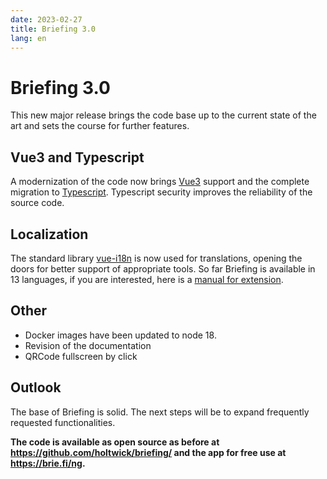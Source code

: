 ```yaml
---
date: 2023-02-27
title: Briefing 3.0
lang: en
---
```


# Briefing 3.0

This new major release brings the code base up to the current state of the art and sets the course for further features.

## Vue3 and Typescript

A modernization of the code now brings [Vue3](https://vuejs.org/) support and the complete migration to [Typescript](https://www.typescriptlang.org/). Typescript security improves the reliability of the source code.

## Localization

The standard library [vue-i18n](https://vue-i18n.intlify.dev/) is now used for translations, opening the doors for better support of appropriate tools. So far Briefing is available in 13 languages, if you are interested, here is a [manual for extension](../locales/README.md).

## Other

- Docker images have been updated to node 18.
- Revision of the documentation
- QRCode fullscreen by click

## Outlook

The base of Briefing is solid. The next steps will be to expand frequently requested functionalities.

**The code is available as open source as before at <https://github.com/holtwick/briefing/> and the app for free use at <https://brie.fi/ng>.**

